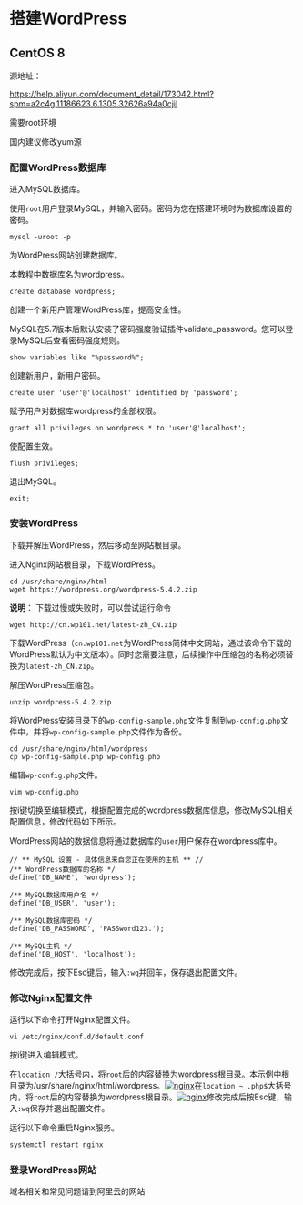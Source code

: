# 搭建WordPress

## CentOS 8

源地址：

https://help.aliyun.com/document_detail/173042.html?spm=a2c4g.11186623.6.1305.32626a94a0cjil

需要root环境

国内建议修改yum源

### 配置WordPress数据库

进入MySQL数据库。

使用`root`用户登录MySQL，并输入密码。密码为您在搭建环境时为数据库设置的密码。

```shell
mysql -uroot -p
```

为WordPress网站创建数据库。

本教程中数据库名为wordpress。

```mysql
create database wordpress;
```

创建一个新用户管理WordPress库，提高安全性。

MySQL在5.7版本后默认安装了密码强度验证插件validate_password。您可以登录MySQL后查看密码强度规则。

```mysql
show variables like "%password%";
```

创建新用户，新用户密码。

```mysql
create user 'user'@'localhost' identified by 'password';
```

赋予用户对数据库wordpress的全部权限。

```mysql
grant all privileges on wordpress.* to 'user'@'localhost';
```

使配置生效。

```mysql
flush privileges;
```

退出MySQL。

```mysql
exit;
```

### 安装WordPress

下载并解压WordPress，然后移动至网站根目录。

进入Nginx网站根目录，下载WordPress。

```shell
cd /usr/share/nginx/html
wget https://wordpress.org/wordpress-5.4.2.zip
```

**说明**： 下载过慢或失败时，可以尝试运行命令

```shell
wget http://cn.wp101.net/latest-zh_CN.zip
```

下载WordPress（`cn.wp101.net`为WordPress简体中文网站，通过该命令下载的WordPress默认为中文版本）。同时您需要注意，后续操作中压缩包的名称必须替换为`latest-zh_CN.zip`。

解压WordPress压缩包。

```shell
unzip wordpress-5.4.2.zip
```

将WordPress安装目录下的`wp-config-sample.php`文件复制到`wp-config.php`文件中，并将`wp-config-sample.php`文件作为备份。

```shell
cd /usr/share/nginx/html/wordpress
cp wp-config-sample.php wp-config.php
```

编辑`wp-config.php`文件。

```shell
vim wp-config.php
```

按i键切换至编辑模式，根据配置完成的wordpress数据库信息，修改MySQL相关配置信息，修改代码如下所示。

WordPress网站的数据信息将通过数据库的`user`用户保存在wordpress库中。

```
// ** MySQL 设置 - 具体信息来自您正在使用的主机 ** //
/** WordPress数据库的名称 */
define('DB_NAME', 'wordpress');

/** MySQL数据库用户名 */
define('DB_USER', 'user');

/** MySQL数据库密码 */
define('DB_PASSWORD', 'PASSword123.');

/** MySQL主机 */
define('DB_HOST', 'localhost');
```

修改完成后，按下Esc键后，输入`:wq`并回车，保存退出配置文件。

### 修改Nginx配置文件

运行以下命令打开Nginx配置文件。

```
vi /etc/nginx/conf.d/default.conf
```

按i键进入编辑模式。

在`location /`大括号内，将`root`后的内容替换为wordpress根目录。本示例中根目录为/usr/share/nginx/html/wordpress。[![nginx](https://static-aliyun-doc.oss-accelerate.aliyuncs.com/assets/img/zh-CN/6500430061/p167509.png)](https://static-aliyun-doc.oss-accelerate.aliyuncs.com/assets/img/zh-CN/6500430061/p167509.png)在`location ~ .php$`大括号内，将`root`后的内容替换为wordpress根目录。[![nginx](https://static-aliyun-doc.oss-accelerate.aliyuncs.com/assets/img/zh-CN/6500430061/p167510.png)](https://static-aliyun-doc.oss-accelerate.aliyuncs.com/assets/img/zh-CN/6500430061/p167510.png)修改完成后按Esc键，输入`:wq`保存并退出配置文件。

运行以下命令重启Nginx服务。

```bash
systemctl restart nginx
```

### 登录WordPress网站

域名相关和常见问题请到阿里云的网站
